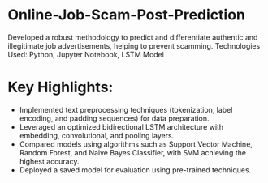# Online-Job-Scam-Post-Prediction
Developed a robust methodology to predict and differentiate authentic and illegitimate job advertisements, helping to prevent scamming.
Technologies Used: Python, Jupyter Notebook, LSTM Model
# Key Highlights:

- Implemented text preprocessing techniques (tokenization, label encoding, and padding sequences) for data preparation.
- Leveraged an optimized bidirectional LSTM architecture with embedding, convolutional, and pooling layers.
- Compared models using algorithms such as Support Vector Machine, Random Forest, and Naive Bayes Classifier, with SVM achieving the highest accuracy.
- Deployed a saved model for evaluation using pre-trained techniques.
